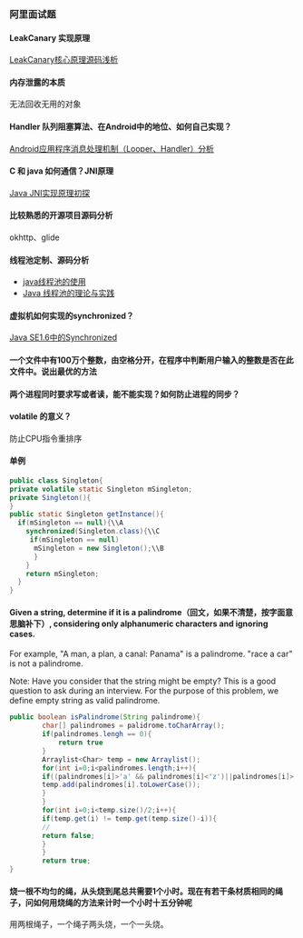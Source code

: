 ### 阿里面试题

#### LeakCanary 实现原理
[LeakCanary核心原理源码浅析](http://blog.csdn.net/cloud_huan/article/details/53081120)

#### 内存泄露的本质
无法回收无用的对象

#### Handler 队列阻塞算法、在Android中的地位、如何自己实现？
[Android应用程序消息处理机制（Looper、Handler）分析](http://blog.csdn.net/luoshengyang/article/details/6817933)

#### C 和 java 如何通信？JNI原理
[Java JNI实现原理初探](http://blog.csdn.net/hackooo/article/details/48395765/)

#### 比较熟悉的开源项目源码分析
okhttp、glide

#### 线程池定制、源码分析
- [java线程池的使用](http://yukai.space/2017/05/08/java%E7%BA%BF%E7%A8%8B%E6%B1%A0%E7%9A%84%E4%BD%BF%E7%94%A8/)
- [Java 线程池的理论与实践](https://juejin.im/post/5906b6e78d6d810058dab1bf)

#### 虚拟机如何实现的synchronized？
[Java SE1.6中的Synchronized](http://www.infoq.com/cn/articles/java-se-16-synchronized)

#### 一个文件中有100万个整数，由空格分开，在程序中判断用户输入的整数是否在此文件中。说出最优的方法

#### 两个进程同时要求写或者读，能不能实现？如何防止进程的同步？

#### volatile 的意义？

防止CPU指令重排序

#### 单例

```java
public class Singleton{
private volatile static Singleton mSingleton;
private Singleton(){
}
public static Singleton getInstance(){
  if(mSingleton == null){\\A
    synchronized(Singleton.class){\\C
     if(mSingleton == null)
      mSingleton = new Singleton();\\B
      }
    }
    return mSingleton;
  }
}
```

#### Given a string, determine if it is a palindrome（回文，如果不清楚，按字面意思脑补下）, considering only alphanumeric characters and ignoring cases.  

For example,  "A man, a plan, a canal: Panama" is a palindrome.  "race a car" is not a palindrome.  

Note:  Have you consider that the string might be empty? This is a good question to ask during an interview.  For the purpose of this problem, we define empty string as valid palindrome.

```java
public boolean isPalindrome(String palindrome){
		char[] palindromes = palidrome.toCharArray();
 		if(palindromes.lengh == 0){
	 		return true
 		}
 		Arraylist<Char> temp = new Arraylist();
 		for(int i=0;i<palindromes.length;i++){
 		if((palindromes[i]>'a' && palindromes[i]<'z')||palindromes[i]>'A' && palindromes[i]<'Z')){
 		temp.add(palindromes[i].toLowerCase());
 		}
		}
 		for(int i=0;i<temp.size()/2;i++){
 		if(temp.get(i) != temp.get(temp.size()-i)){
 		//
 		return false;
 		}
 		}
 		return true;
}
```

#### 烧一根不均匀的绳，从头烧到尾总共需要1个小时。现在有若干条材质相同的绳子，问如何用烧绳的方法来计时一个小时十五分钟呢
用两根绳子，一个绳子两头烧，一个一头烧。